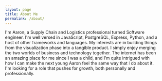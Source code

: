 ```yaml
---
layout: page
title: About Me
permalink: /about/
---
```


I'm Aaron, a Supply Chain and Logistics professional turned Software engineer. I'm well versed in JavaScript, PostgreSQL, Express, Python, and a host of other frameworks and languages. My interests are in building things from the visualization phase into a tangible product. I simply enjoy merging the two worlds of business and technology together. The internet has been an amazing place for me since I was a child, and I'm quite intrigued with how I can make the next young Aaron feel the same way that I do about it. I'm looking for a role that pushes for growth, both personally and professionally.

<!-- This is the base Jekyll theme. You can find out more info about customizing your Jekyll theme, as well as basic Jekyll usage documentation at [jekyllrb.com](https://jekyllrb.com/)

You can find the source code for Minima at GitHub:
[jekyll][jekyll-organization] /
[minima](https://github.com/jekyll/minima)

You can find the source code for Jekyll at GitHub:
[jekyll][jekyll-organization] /
[jekyll](https://github.com/jekyll/jekyll)


[jekyll-organization]: https://github.com/jekyll -->
